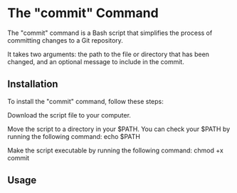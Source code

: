 # The "commit" Command

The "commit" command is a Bash script that simplifies the process of committing changes to a Git repository.

It takes two arguments: the path to the file or directory that has been changed, and an optional message to include in the commit.

## Installation

To install the "commit" command, follow these steps:

Download the script file to your computer.

Move the script to a directory in your $PATH. You can check your $PATH by running the following command: echo $PATH

Make the script executable by running the following command: chmod +x commit

## Usage
